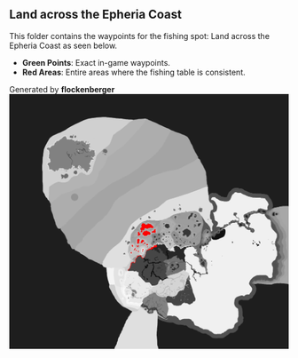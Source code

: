 ## Land across the Epheria Coast
This folder contains the waypoints for the fishing spot: Land across the Epheria Coast as seen below.

- **Green Points**: Exact in-game waypoints.
- **Red Areas**: Entire areas where the fishing table is consistent.

Generated by **flockenberger**
![Land across the Epheria Coast](./Preview.png?raw=true "Land across the Epheria Coast")